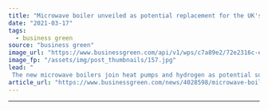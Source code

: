 ```yaml
---
title: "Microwave boiler unveiled as potential replacement for the UK's gas boilers"
date: "2021-03-17"
tags: 
  - business green
source: "business green"
image_url: "https://www.businessgreen.com/api/v1/wps/c7a89e2/72e2316c-e986-4d41-9ca4-10cddfb7ca27/2/iStock-489945884-185x114.jpg"
image_fp: "/assets/img/post_thumbnails/157.jpg"
lead: "
 The new microwave boilers join heat pumps and hydrogen as potential solutions to decarbonise heat in the UK, responsible for around a seventh of the country's total CO2 emissions ..."
article_url: "https://www.businessgreen.com/news/4028598/microwave-boiler-unveiled-potential-replacement-uk-gas-boilers"
---
```


---
